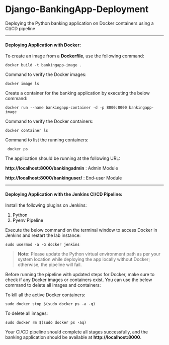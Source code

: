 # Django-BankingApp-Deployment
Deploying the Python banking application on Docker containers using a CI/CD pipeline

------------
#### Deploying Application with Docker:

To create an image from a **Dockerfile**, use the following command: 

`docker build -t bankingapp-image .`

Command to verify the Docker images:

`docker image ls`

Create a container for the banking application by executing the below command:

`docker run --name bankingapp-container -d -p 8000:8000 bankingapp-image`

Command to verify the Docker containers:

`docker container ls`

 Command to list the running containers:
 
` docker ps`

The application should be running at the following URL:

**http://localhost:8000/bankingadmin** : Admin Module

**http://localhost:8000/bankinguser/** : End-user Module


------------

#### Deploying Application with the Jenkins CI/CD Pipeline:

Install the following plugins on Jenkins:
1. Python
2. Pyenv Pipeline

Execute the below command on the terminal window to access Docker in Jenkins and restart the lab instance:

`sudo usermod -a -G docker jenkins `
 
 
> **Note:** Please update the Python virtual environment path as per your system location while deploying the app locally without Docker; otherwise, the pipeline will fail.

Before running the pipeline with updated steps for Docker, make sure to check if any Docker images or containers exist. You can use the below command to delete all images and containers:

To kill all the active Docker containers:

`sudo docker stop $(sudo docker ps -a -q)`

To delete all images:

`sudo docker rm $(sudo docker ps -aq)`

Your CI/CD pipeline should complete all stages successfully, and the banking application should be available at **http://localhost:8000**.






